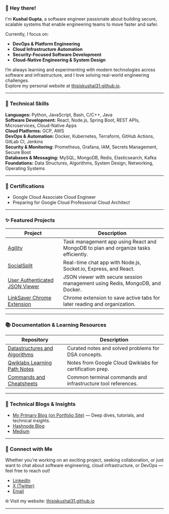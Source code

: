 <!--
README crafted to showcase my software engineering journey with a focus on Cloud Infrastructure, DevOps, Security, and Platform Engineering.
I regularly update this profile as I explore emerging technologies and trends.
-->

### 👋 Hey there!

I'm **Kushal Gupta**, a software engineer passionate about building secure, scalable systems that enable engineering teams to move faster and safer.

Currently, I focus on:
- **DevOps & Platform Engineering**
- **Cloud Infrastructure Automation**
- **Security-Focused Software Development**
- **Cloud-Native Engineering & System Design**

I’m always learning and experimenting with modern technologies across software and infrastructure, and I love solving real-world engineering challenges.  
Explore my personal website at [thisiskushal31.github.io](https://thisiskushal31.github.io/#/).

---

### 🚀 Technical Skills

**Languages:** Python, JavaScript, Bash, C/C++, Java  
**Software Development:** React, Node.js, Spring Boot, REST APIs, Microservices, Cloud-Native Apps  
**Cloud Platforms:** GCP, AWS  
**DevOps & Automation:** Docker, Kubernetes, Terraform, GitHub Actions, GitLab CI, Jenkins  
**Security & Monitoring:** Prometheus, Grafana, IAM, Secrets Management, Secure Boot  
**Databases & Messaging:** MySQL, MongoDB, Redis, Elasticsearch, Kafka  
**Foundations:** Data Structures, Algorithms, System Design, Networking, Operating Systems  

<!--
💡 Note for Visitors:
This tech stack reflects my current core skills and focus areas.

I'm actively exploring:
- Service Mesh & API Gateways (Istio, Envoy)
- Cloud-Native Security (Vault, OPA, Cloud Security Posture Tools)
- Serverless & Event-Driven Architectures (Cloud Run, AWS Lambda)
- Infrastructure Testing & Policy as Code (Checkov, Terratest)
- Advanced Observability & Tracing (OpenTelemetry, Jaeger)

This section evolves as I continue learning and growing in the software engineering space.
-->

---

### 📃 Certifications

- Google Cloud Associate Cloud Engineer  
- Preparing for Google Cloud Professional Cloud Architect 

---

### ✨ Featured Projects

| Project | Description |
|---------|-------------|
| [Agility](https://github.com/thisiskushal31/Agility) | Task management app using React and MongoDB to plan and organize tasks efficiently. |
| [SocialSplit](https://github.com/thisiskushal31/SocialSplit) | Real-time chat app with Node.js, Socket.io, Express, and React. |
| [User Authenticated JSON Viewer](https://github.com/thisiskushal31/User-Authenticated-JSON-Viewer) | JSON viewer with secure session management using Redis, MongoDB, and Docker. |
| [LinkSaver Chrome Extension](https://github.com/thisiskushal31/link-saver-extension) | Chrome extension to save active tabs for later reading and organization. |

---

### 📚 Documentation & Learning Resources

| Repository | Description |
|------------|-------------|
| [Datastructures and Algorithms](https://github.com/thisiskushal31/Datastructures-and-Algorithms) | Curated notes and solved problems for DSA concepts. |
| [Qwiklabs Learning Path Notes](https://github.com/thisiskushal31/Qwiklabs-Learning-Path-Notes) | Notes from Google Cloud Qwiklabs for certification prep. |
| [Commands and Cheatsheets](https://github.com/thisiskushal31/Commands-and-Cheatsheets) | Common terminal commands and infrastructure tool references. |

---

### 📝 Technical Blogs & Insights

- [My Primary Blog (on Portfolio Site)](https://thisiskushal31.github.io/blog) — Deep dives, tutorials, and technical insights.
- [Hashnode Blog](https://thisiskushal.hashnode.dev/)
- [Medium](https://thisiskushalgupta.medium.com/)

---

### 🤝 Connect with Me

Whether you're working on an exciting project, seeking collaboration, or just want to chat about software engineering, cloud infrastructure, or DevOps — feel free to reach out!

- [LinkedIn](https://www.linkedin.com/in/thisiskushalgupta/)
- [X (Twitter)](https://x.com/thisis_kushal)
- [Email](mailto:guptakushal070@gmail.com)

🌐 Visit my website: [thisiskushal31.github.io](https://thisiskushal31.github.io/#/)

---

<!--
🚀 Future Plans:
- Contribute to open-source projects (in-progress goal)
- Share upcoming portfolio projects here
- Update progress on certifications and deeper tech explorations
-->
